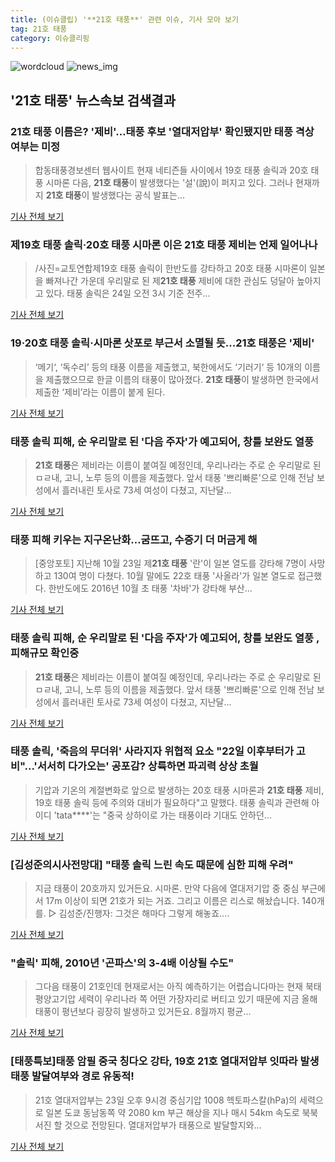 ```yaml
---
title: (이슈클립) '**21호 태풍**' 관련 이슈, 기사 모아 보기
tag: 21호 태풍
category: 이슈클리핑
---
```

![wordcloud](https://s3.ap-northeast-2.amazonaws.com/lyrics101-wordcloud/2018-08-24-1535065077.png)
![news_img](https://user-images.githubusercontent.com/42597476/44507050-1206f400-a6e4-11e8-8d98-7ffbfebb353f.png)
## **'**21호 태풍**'** 뉴스속보 검색결과
### **21호 태풍** 이름은? '제비'…태풍 후보 '열대저압부' 확인됐지만 태풍 격상 여부는 미정

>합동태풍경보센터 웹사이트 현재 네티즌들 사이에서 19호 태풍 솔릭과 20호 태풍 시마론 다음, **21호 태풍**이 발생했다는 '설'(說)이 퍼지고 있다. 그러나 현재까지 **21호 태풍**이 발생했다는 공식 발표는...

<a href="http://news.imaeil.com/Society/2018082407184863991" target="_blank">기사 전체 보기</a>

### 제19호 태풍 솔릭·20호 태풍 시마론 이은 **21호 태풍** 제비는 언제 일어나나

>/사진=교토연합제19호 태풍 솔릭이 한반도를 강타하고 20호 태풍 시마론이 일본을 빠져나간 가운데 우리말로 된 제**21호 태풍** 제비에 대한 관심도 덩달아 높아지고 있다. 태풍 솔릭은 24일 오전 3시 기준 전주...

<a href="http://www.asiatoday.co.kr/view.php?key=20180824000718116" target="_blank">기사 전체 보기</a>

### 19·20호 태풍 솔릭·시마론 삿포로 부근서 소멸될 듯...**21호 태풍**은 '제비'

>‘메기‘, ‘독수리’ 등의 태풍 이름을 제출했고, 북한에서도 ‘기러기‘ 등 10개의 이름을 제출했으므로 한글 이름의 태풍이 많아졌다. **21호 태풍**이 발생하면 한국에서 제출한 ‘제비’라는 이름이 붙게 된다.

<a href="http://www.kookje.co.kr/news2011/asp/newsbody.asp?code=0300&key=20180824.99099011085" target="_blank">기사 전체 보기</a>

### 태풍 솔릭 피해, 순 우리말로 된 '다음 주자'가 예고되어, 창틀 보완도 열풍

>**21호 태풍**은 제비라는 이름이 붙여질 예정인데, 우리나라는 주로 순 우리말로 된 ㅁㄹ내, 고니, 노루 등의 이름을 제출했다. 앞서 태풍 '쁘리빠룬'으로 인해 전남 보성에서 흘러내린 토사로 73세 여성이 다쳤고, 지난달...

<a href="http://www.kihoilbo.co.kr/?mod=news&act=articleView&idxno=765562" target="_blank">기사 전체 보기</a>

### 태풍 피해 키우는 지구온난화…굼뜨고, 수증기 더 머금게 해

>[중앙포토] 지난해 10월 23일 제**21호 태풍** '란'이 일본 열도를 강타해 7명이 사망하고 130여 명이 다쳤다. 10월 말에도 22호 태풍 '사올라'가 일본 열도로 접근했다. 한반도에도 2016년 10월 초 태풍 '차바'가 강타해 부산...

<a href="http://news.joins.com/article/olink/22500840" target="_blank">기사 전체 보기</a>

### 태풍 솔릭 피해, 순 우리말로 된 '다음 주자'가 예고되어, 창틀 보완도 열풍 , 피해규모 확인중

>**21호 태풍**은 제비라는 이름이 붙여질 예정인데, 우리나라는 주로 순 우리말로 된 ㅁㄹ내, 고니, 노루 등의 이름을 제출했다. 앞서 태풍 '쁘리빠룬'으로 인해 전남 보성에서 흘러내린 토사로 73세 여성이 다쳤고, 지난달...

<a href="http://www.incheonnews.com/news/articleView.html?idxno=110185" target="_blank">기사 전체 보기</a>

### 태풍 솔릭, '죽음의 무더위' 사라지자 위협적 요소 "22일 이후부터가 고비"...'서서히 다가오는' 공포감? 상륙하면 파괴력 상상 초월

>기압과 기온의 계절변화로 앞으로 발생하는 20호 태풍 시마론과 **21호 태풍** 제비, 19호 태풍 솔릭 등에 주의와 대비가 필요하다"고 말했다. 태풍 솔릭과 관련해 아이디 'tata****'는 "중국 상하이로 가는 태풍이라 기대도 안하던...

<a href="http://www.usjournal.kr/news/articleView.html?idxno=101564" target="_blank">기사 전체 보기</a>

### [김성준의시사전망대] "태풍 솔릭 느린 속도 때문에 심한 피해 우려"

>지금 태풍이 20호까지 있거든요. 시마론. 만약 다음에 열대저기압 중 중심 부근에서 17m 이상이 되면 21호가 되는 거죠. 그리고 이름은 리스로 해놨습니다. 140개를. ▷ 김성준/진행자: 그것은 해마다 그렇게 해놓죠....

<a href="https://news.sbs.co.kr/news/endPage.do?news_id=N1004901751&plink=ORI&cooper=NAVER" target="_blank">기사 전체 보기</a>

### "솔릭' 피해, 2010년 '곤파스'의 3-4배 이상될 수도"

>그다음 태풍이 21호인데 현재로서는 아직 예측하기는 어렵습니다마는 현재 북태평양고기압 세력이 우리나라 쪽 어떤 가장자리로 버티고 있기 때문에 지금 올해 태풍이 평년보다 굉장히 발생하고 있거든요. 8월까지 평균...

<a href="http://www.nocutnews.co.kr/news/5018806" target="_blank">기사 전체 보기</a>

### [태풍특보]태풍 암필 중국 칭다오 강타, 19호 21호 열대저압부 잇따라 발생 태풍 발달여부와 경로 유동적!

>21호 열대저압부는 23일 오후 9시경 중심기압 1008 헥토파스칼(hPa)의 세력으로 일본 도쿄 동남동쪽 약 2080 km 부근 해상을 지나 매시 54km 속도로 북북서진 할 것으로 전망된다. 열대저압부가 태풍으로 발달할지와...

<a href="http://leaders.asiae.co.kr/news/articleView.html?idxno=70788" target="_blank">기사 전체 보기</a>



